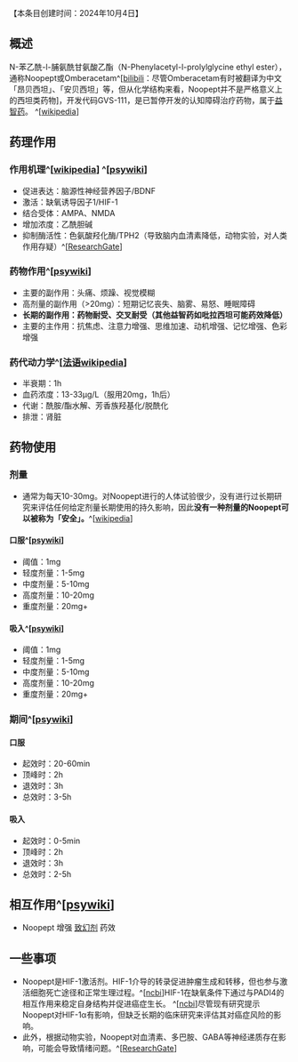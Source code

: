 ﻿【本条目创建时间：2024年10月4日】
## 概述
N-苯乙酰-l-脯氨酰甘氨酸乙酯（N-Phenylacetyl-l-prolylglycine ethyl ester），通称Noopept或Omberacetam^[[bilibili](https://www.bilibili.com/video/BV1G1421t7WV/)：尽管Omberacetam有时被翻译为中文「昂贝西坦」、「安贝西坦」等，但从化学结构来看，Noopept并不是严格意义上的西坦类药物]，开发代码GVS-111，是已暂停开发的认知障碍治疗药物，属于[益智药](/drug/nootropic/益智药概述及索引)。 ^[[wikipedia](https://en.wikipedia.org/wiki/N-Phenylacetyl-L-prolylglycine_ethyl_ester)]
## 药理作用
### 作用机理^[[wikipedia](https://en.wikipedia.org/wiki/N-Phenylacetyl-L-prolylglycine_ethyl_ester)] ^[[psywiki](https://m.psychonautwiki.org/w/index.php?title=Omberacetam&_=)]
- 促进表达：脑源性神经营养因子/BDNF
- 激活：缺氧诱导因子1/HIF-1
- 结合受体：AMPA、NMDA
- 增加浓度：乙酰胆碱
- 抑制酶活性：色氨酸羟化酶/TPH2（导致脑内血清素降低，动物实验，对人类作用存疑）^[[ResearchGate](https://www.researchgate.net/publication/362085934_The_Effect_of_Noopept_on_the_Content_of_Monoamines_and_Their_Metabolites_and_Neurotransmitter_Amino_Acids_in_the_Brain_Structures_of_BALBc_and_C57BL6_Mice_A_Comparative_Study)]
### 药物作用^[[psywiki](https://m.psychonautwiki.org/w/index.php?title=Omberacetam&_=)]
- 主要的副作用：头痛、烦躁、视觉模糊
- 高剂量的副作用（>20mg）：短期记忆丧失、脑雾、易怒、睡眠障碍
- **长期的副作用：药物耐受、交叉耐受（其他益智药如吡拉西坦可能药效降低）**
- 主要的主作用：抗焦虑、注意力增强、思维加速、动机增强、记忆增强、色彩增强
### 药代动力学^[[法语wikipedia](https://fr.wikipedia.org/wiki/Noopept)]
- 半衰期：1h
- 血药浓度：13-33µg/L（服用20mg，1h后）
- 代谢：酰胺/酯水解、芳香族羟基化/脱酰化
- 排泄：肾脏
## 药物使用
### 剂量
- 通常为每天10-30mg。对Noopept进行的人体试验很少，没有进行过长期研究来评估任何给定剂量长期使用的持久影响，因此**没有一种剂量的Noopept可以被称为「安全」。**^[[wikipedia](https://en.wikipedia.org/wiki/N-Phenylacetyl-L-prolylglycine_ethyl_ester)]
#### 口服^[[psywiki](https://m.psychonautwiki.org/w/index.php?title=Omberacetam&_=)]
- 阈值：1mg
- 轻度剂量：1-5mg
- 中度剂量：5-10mg
- 高度剂量：10-20mg
- 重度剂量：20mg+
#### 吸入^[[psywiki](https://m.psychonautwiki.org/w/index.php?title=Omberacetam&_=)]
- 阈值：1mg
- 轻度剂量：1-5mg
- 中度剂量：5-10mg
- 高度剂量：10-20mg
- 重度剂量：20mg+
### 期间^[[psywiki](https://m.psychonautwiki.org/w/index.php?title=Omberacetam&_=)]
#### 口服
- 起效时：20-60min
- 顶峰时：2h
- 退效时：3h
- 总效时：3-5h
#### 吸入
- 起效时：0-5min
- 顶峰时：2h
- 退效时：3h
- 总效时：2-5h
## 相互作用^[[psywiki](https://m.psychonautwiki.org/w/index.php?title=Omberacetam&_=)]
- Noopept 增强 [致幻剂](/t/致幻剂) 药效
## 一些事项
- Noopept是HIF-1激活剂。HIF-1介导的转录促进肿瘤生成和转移，但也参与激活细胞死亡途径和正常生理过程。^[[ncbi](https://www.ncbi.nlm.nih.gov/geo/query/acc.cgi?acc=GSE7835)]HIF-1在缺氧条件下通过与PADI4的相互作用来稳定自身结构并促进癌症生长。 ^[[ncbi](https://www.ncbi.nlm.nih.gov/geo/query/acc.cgi?acc=GSE233772)]尽管现有研究提示Noopept对HIF-1α有影响，但缺乏长期的临床研究来评估其对癌症风险的影响。
- 此外，根据动物实验，Noopept对血清素、多巴胺、GABA等神经递质存在影响，可能会导致情绪问题。^[[ResearchGate](https://www.researchgate.net/publication/362085934_The_Effect_of_Noopept_on_the_Content_of_Monoamines_and_Their_Metabolites_and_Neurotransmitter_Amino_Acids_in_the_Brain_Structures_of_BALBc_and_C57BL6_Mice_A_Comparative_Study)]

